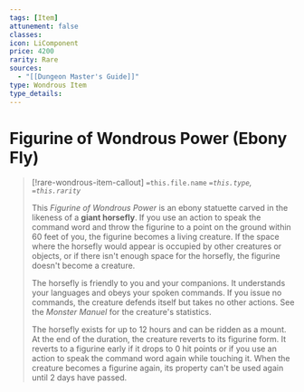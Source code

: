 ```yaml
---
tags: [Item]
attunement: false
classes: 
icon: LiComponent
price: 4200
rarity: Rare
sources:
  - "[[Dungeon Master's Guide]]"
type: Wondrous Item
type_details: 
---
```

# Figurine of Wondrous Power (Ebony Fly)
>[!rare-wondrous-item-callout] `=this.file.name`
>*`=this.type`, `=this.rarity`*
>
>This *Figurine of Wondrous Power* is an ebony statuette carved in the likeness of a **giant horsefly**. If you use an action to speak the command word and throw the figurine to a point on the ground within 60 feet of you, the figurine becomes a living creature. If the space where the horsefly would appear is occupied by other creatures or objects, or if there isn't enough space for the horsefly, the figurine doesn't become a creature.
>
>The horsefly is friendly to you and your companions. It understands your languages and obeys your spoken commands. If you issue no commands, the creature defends itself but takes no other actions. See the *Monster Manuel* for the creature's statistics.
>
>The horsefly exists for up to 12 hours and can be ridden as a mount. At the end of the duration, the creature reverts to its figurine form. It reverts to a figurine early if it drops to 0 hit points or if you use an action to speak the command word again while touching it. When the creature becomes a figurine again, its property can't be used again until 2 days have passed.
